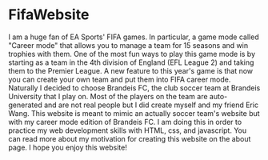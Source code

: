 # FifaWebsite
I am a huge fan of EA Sports' FIFA games. In particular, a game mode called "Career mode" that allows you to manage a team for 15 seasons and win trophies with them. One of the most fun ways to play this game mode is by starting as a team in the 4th division of England (EFL League 2) and taking them to the Premier League. A new feature to this year's game is that now you can create your own team and put them into FIFA career mode. Naturally I decided to choose Brandeis FC, the club soccer team at Brandeis University that I play on. Most of the players on the team are auto-generated and are not real people but I did create myself and my friend Eric Wang. This website is meant to mimic an actually soccer team's website but with my career mode edition of Brandeis FC. I am doing this in order to practice my web development skills with HTML, css, and javascript. You can read more about my motivation for creating this website on the about page. I hope you enjoy this website!
